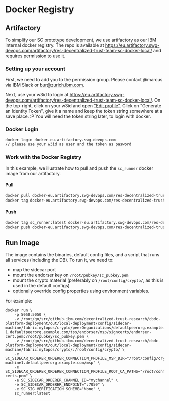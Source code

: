 # Docker Registry 

## Artifactory

To simplify our SC prototype development, we use artifactory as our IBM internal docker registry.
The repo is available at https://eu.artifactory.swg-devops.com/artifactory/res-decentralized-trust-team-sc-docker-local/ and requires permission to use it.

### Setting up your account

First, we need to add you to the permission group.
Please contact @marcus via IBM Slack or [bur@zurich.ibm.com](bur@zurich.ibm.com).

Next, use your w3id to login at https://eu.artifactory.swg-devops.com/artifactory/res-decentralized-trust-team-sc-docker-local/.
On the top-right, click on your w3id and open ["Edit profile"](https://eu.artifactory.swg-devops.com/ui/admin/artifactory/user_profile).
Click on "Generate an Identity Token", give it a name and keep the token string somewhere at a save place. :P
You will need the token string later, to login with docker.


### Docker Login

```bash
docker login docker-eu.artifactory.swg-devops.com
// please use your w3id as user and the token as pasword
```

### Work with the Docker Registry

In this example, we illustrate how to pull and push the `sc_runner` docker image from our artifactory.

#### Pull
```bash
docker pull docker-eu.artifactory.swg-devops.com/res-decentralized-trust-team-sc-docker-local/sc_runner:latest
docker tag docker-eu.artifactory.swg-devops.com/res-decentralized-trust-team-sc-docker-local/sc_runner:latest sc_runner:latest
```

#### Push
```bash
docker tag sc_runner:latest docker-eu.artifactory.swg-devops.com/res-decentralized-trust-team-sc-docker-local/sc_runner:latest
docker push docker-eu.artifactory.swg-devops.com/res-decentralized-trust-team-sc-docker-local/sc_runner:latest
```

## Run Image
The image contains the binaries, default config files, and a script that runs all services (including the DB). To run it, we need to:
* map the sidecar port
* mount the endorser key on `/root/pubkey/sc_pubkey.pem`
* mount the crypto material (preferably on `/root/config/crypto/`, as this is used in the default configs)
* optionally override config properties using environment variables.

For example:
```shell
docker run \
    -p 5050:5050 \
    -v /root/go/src/github.ibm.com/decentralized-trust-research/cbdc-platform-deployment/out/local-deployment/config/sidecar-machine/fabric.mytopos/crypto/peerOrganizations/defaultpeerorg.example.com/peers/endorser-1.defaultpeerorg.example.com/tss/endorser/msp/signcerts/endorser-cert.pem:/root/pubkey/sc_pubkey.pem \
    -v /root/go/src/github.ibm.com/decentralized-trust-research/cbdc-platform-deployment/out/local-deployment/config/sidecar-machine/fabric.mytopos/crypto/:/root/config/crypto/ \
    -e SC_SIDECAR_ORDERER_ORDERER_CONNECTION_PROFILE_MSP_DIR="/root/config/crypto/peerOrganizations/defaultpeerorg.example.com/peers/peerservice-machine1.defaultpeerorg.example.com/msp" \
    -e SC_SIDECAR_ORDERER_ORDERER_CONNECTION_PROFILE_ROOT_CA_PATHS="/root/config/crypto/ca-certs.pem" \
    -e SC_SIDECAR_ORDERER_CHANNEL_ID="mychannel" \
    -e SC_SIDECAR_ORDERER_ENDPOINT=":7050" \
    -e SC_SIG_VERIFICATION_SCHEME="None" \
    sc_runner:latest
```
